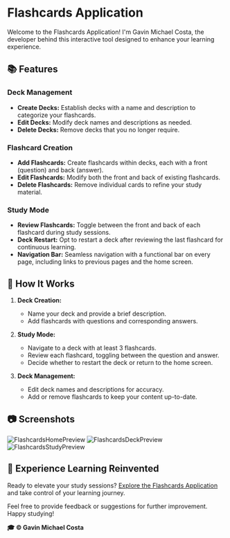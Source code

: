 # Flashcards Application

Welcome to the Flashcards Application! I'm Gavin Michael Costa, the developer behind this interactive tool designed to enhance your learning experience.

## 📚 Features

### Deck Management
- **Create Decks:** Establish decks with a name and description to categorize your flashcards.
- **Edit Decks:** Modify deck names and descriptions as needed.
- **Delete Decks:** Remove decks that you no longer require.

### Flashcard Creation
- **Add Flashcards:** Create flashcards within decks, each with a front (question) and back (answer).
- **Edit Flashcards:** Modify both the front and back of existing flashcards.
- **Delete Flashcards:** Remove individual cards to refine your study material.

### Study Mode
- **Review Flashcards:** Toggle between the front and back of each flashcard during study sessions.
- **Deck Restart:** Opt to restart a deck after reviewing the last flashcard for continuous learning.
- **Navigation Bar:** Seamless navigation with a functional bar on every page, including links to previous pages and the home screen.

## 🔄 How It Works

1. **Deck Creation:**
   - Name your deck and provide a brief description.
   - Add flashcards with questions and corresponding answers.

2. **Study Mode:**
   - Navigate to a deck with at least 3 flashcards.
   - Review each flashcard, toggling between the question and answer.
   - Decide whether to restart the deck or return to the home screen.

3. **Deck Management:**
   - Edit deck names and descriptions for accuracy.
   - Add or remove flashcards to keep your content up-to-date.

## 📷 Screenshots
![FlashcardsHomePreview](https://github.com/GavinCosta/flashcards/assets/143152149/5b6fac73-02f0-4130-96d9-715a00b65701)
![FlashcardsDeckPreview](https://github.com/GavinCosta/flashcards/assets/143152149/5bf5b064-7aca-4526-92a0-1a6eb4ca9f70)
![FlashcardsStudyPreview](https://github.com/GavinCosta/flashcards/assets/143152149/c19de44a-aa10-4843-b48b-18894fec541d)



## 🚀 Experience Learning Reinvented

Ready to elevate your study sessions? [Explore the Flashcards Application]([#](https://flashcards-a8os.onrender.com/)) and take control of your learning journey.

Feel free to provide feedback or suggestions for further improvement. Happy studying!

**🎓 &copy; Gavin Michael Costa**
